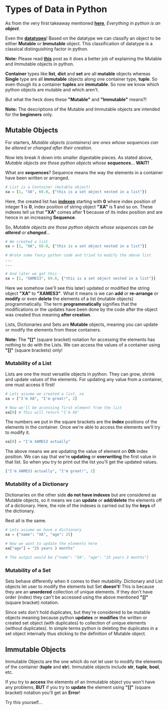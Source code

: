 # Types of Data in Python

As from the very first takeaway mentioned **[here](https://github.com/xames3/python_tutorials/blob/master/basics/0100_introduction_to_python.md#key-takeaways-from-python)**, *Everything in python is an **object***.

Even the **[datatypes](https://github.com/xames3/python_tutorials/blob/master/basics/0300_datatypes_in_python.md#datatypes-in-python)**!
Based on the datatype we can classify an object to be either **Mutable** or **Immutable** object. This classification of datatype is a classical distinguishing factor in python.

**Note:** Please read **[this](https://medium.com/@meghamohan/mutable-and-immutable-side-of-python-c2145cf72747)** post as it does a better job of explaining the Mutable and Immutable objects in python.

**Container** types like **list**, **dict** and **set** are all **mutable** objects whereas **Single** type are all **immutable** objects along one container type, **tuple**. So even though its a container **tuples** are **immutable**. So now we know which python objects are mutable and which aren't.

But what the heck does these **"Mutable"** and **"Immutable"** means?!

**Note:** The descriptions of the Mutable and Immutable objects are intended for the **beginners** only.

## Mutable Objects

For starters, *Mutable objects (containers) are ones whose sequences can be altered or changed after their creation.*

Now lets break it down into smaller digestable pieces.
As stated above, *Mutable objects are those python objects whose **sequences***... **WAIT!**

What are **sequences**?
Sequence means the way the elements in a container have been written or arranged. 

```python
# List is a Container (mutable object)
xa = [1, "XA", 69.0, {"this is a set object nested in a list"}]
```

Here, the created list has **[indexes](https://github.com/xames3/python_tutorials/blob/master/basics/0300_datatypes_in_python.md#lists-list)** starting with **0** where index position of integer **1** is **0**, index position of string object **"XA"** is **1** and so on. These indexes tell us that **"XA"** comes after **1** because of its index position and are hence in an increasing **Sequence**.

So, *Mutable objects are those python objects whose sequences can be **altered** or **changed***...

```python
# We created a list
xa = [1, "XA", 69.0, {"this is a set object nested in a list"}]

# Wrote some fancy python code and tried to modify the above list
...
...

# And later we got this -
xa = [1, "XAMES3", 69.0, {"this is a set object nested in a list"}]
```

Here we somehow (we'll see this later) updated or modified the string object **"XA"** to **"XAMES3"**. What it means is we can **add** or **re-arrange** or **modify** or even **delete** the elements of a list (mutable objects) programmatically. The term **programmatically** signifies that the modifications or the updates have been done by the code after the object was created thus meaning **after creation**.

Lists, Dictionaries and Sets are **Mutable** objects, meaning you can update or modify the elements from these containers.

**Note:** The **"\[\]"** (square bracket) notation for accessing the elements has nothing to do with the Lists. We can access the values of a container using **"\[\]"** (square brackets) only!

### Mutability of a List

Lists are one the most versatile objects in python. They can grow, shrink and update values of the elements. For updating any value from a container, one must access it first!

```python
# Lets assume we created a list, xa
xa = ["I'm XA", "I'm great!", 2]

# Now we'll be accessing first element from the list
xa[0] # This will return "I'm XA"
```

The numbers we put in the square brackets are the **index** positions of the elements in the container. Once we're able to access the elements we'll try to modify it.

```python
xa[0] = "I'm XAMES3 actually"
```

The above means we are updating the value of element on **0th** index position. We can say that we're **updating** or **overwriting** the first value in that list. So when you try to print out the list you'll get the updated values.

```python
["I'm XAMES3 actually", "I'm great!", 2]
```

### Mutability of a Dictionary

Dictionaries on the other side **do not have indexes** but are considered as Mutable objects, so it means we can **update** or **add/delete** the elements off of a dictionary. Here, the role of the indexes is carried out by the **keys** of the dictionary.

Rest all is the same.

```python
# Lets assume we have a dictionary
xa = {"name": "XA", "age": 25}

# Now we want to update the elements here
xa["age"] = "25 years 3 months"

# The output would be {"name": "XA", "age": "25 years 3 months"}
```

### Mutability of a Set

Sets behave differently when it comes to their mutability. Dictionary and List objects let user to modify the elements but Set **doesn't**! This is because they are an **unordered** collection of unique elements. If they don't have order (index) they can't be accessed using the above mentioned **"\[\]"** (square bracket) notation.

Since sets don't hold duplicates, but they're considered to be mutable objects meaning because python **updates** or **modifies** the written or created set object (with duplicates) to collection of unique elements (without duplicates). In simple terms python is deleting the duplicates in a set object internally thus sticking to the definition of Mutable object.

## Immutable Objects

Immutable Objects are the one which do not let user to modify the elements of the container (**tuple** and **str**). Immutable objects include **str**, **tuple**, **bool**, etc.

If you try to **access** the elements of an Immutable object you won't have any problems, **BUT** if you try to **update** the element using **"\[\]"** (square bracket) notation you'll get an **Error**!

Try this yourself...
